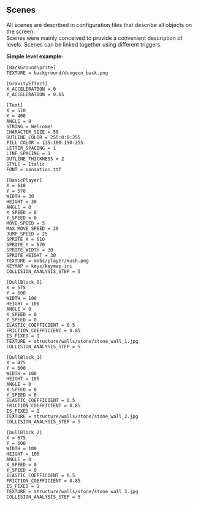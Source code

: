  ## Scenes

 All scenes are described in configuration files that describe all objects on the screen.  
 Scenes were mainly conceived to provide a convenient description of levels. Scenes can be linked together using different triggers.  

 **Simple level example:**

    [BackGroundSprite]
    TEXTURE = background/dungeon_back.png

    [GravityEffect]
    X_ACCELERATION = 0
    Y_ACCELERATION = 0.65

    [Text]
    X = 510
    Y = 400
    ANGLE = 0
    STRING = Welcome!
    CHARACTER_SIZE = 50
    OUTLINE_COLOR = 255:0:0:255
    FILL_COLOR = 135:100:150:255
    LETTER_SPACING = 1
    LINE_SPACING = 1
    OUTLINE_THICKNESS = 2
    STYLE = Italic
    FONT = sansation.ttf

    [BasicPlayer]
    X = 610
    Y = 570
    WIDTH = 30
    HEIGHT = 30
    ANGLE = 0
    X_SPEED = 0
    Y_SPEED = 0
    MOVE_SPEED = 5
    MAX_MOVE_SPEED = 20
    JUMP_SPEED = 25
    SPRITE_X = 610
    SPRITE_Y = 570
    SPRITE_WIDTH = 30
    SPRITE_HEIGHT = 30
    TEXTURE = mobs/player/mush.png
    KEYMAP = keys/keymap.ini
    COLLISION_ANALYSIS_STEP = 5

    [DullBlock_0]
    X = 575
    Y = 600
    WIDTH = 100
    HEIGHT = 100
    ANGLE = 0
    X_SPEED = 0
    Y_SPEED = 0
    ELASTIC_COEFFICIENT = 0.5
    FRICTION_COEFFICIENT = 0.85
    IS_FIXED = 1
    TEXTURE = structure/walls/stone/stone_wall_1.jpg
    COLLISION_ANALYSIS_STEP = 5

    [DullBlock_1]
    X = 475
    Y = 600
    WIDTH = 100
    HEIGHT = 100
    ANGLE = 0
    X_SPEED = 0
    Y_SPEED = 0
    ELASTIC_COEFFICIENT = 0.5
    FRICTION_COEFFICIENT = 0.85
    IS_FIXED = 1
    TEXTURE = structure/walls/stone/stone_wall_2.jpg
    COLLISION_ANALYSIS_STEP = 5

    [DullBlock_2]
    X = 675
    Y = 600
    WIDTH = 100
    HEIGHT = 100
    ANGLE = 0
    X_SPEED = 0
    Y_SPEED = 0
    ELASTIC_COEFFICIENT = 0.5
    FRICTION_COEFFICIENT = 0.85
    IS_FIXED = 1
    TEXTURE = structure/walls/stone/stone_wall_3.jpg
    COLLISION_ANALYSIS_STEP = 5
